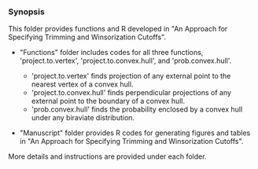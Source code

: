 ### Synopsis

This folder provides functions and R developed in "An Approach for Specifying Trimming and Winsorization Cutoffs".

- "Functions" folder includes codes for all three functions, 'project.to.vertex', 'project.to.convex.hull', and 'prob.convex.hull'.
  - 'project.to.vertex' finds projection of any external point to the nearest vertex of a convex hull. 
  - 'project.to.convex.hull' finds perpendicular projections of any external point to the boundary of a convex hull.
  - 'prob.convex.hull' finds the probability enclosed by a convex hull under any biraviate distribution.

- "Manuscript" folder provides R codes for generating figures and tables in "An Approach for Specifying Trimming and Winsorization Cutoffs".

More details and instructions are provided under each folder.
